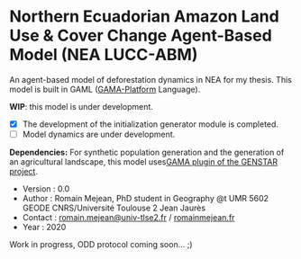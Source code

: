# Northern Ecuadorian Amazon Land Use & Cover Change Agent-Based Model (NEA LUCC-ABM)
An agent-based model of deforestation dynamics in NEA for my thesis.
This model is built in GAML ([GAMA-Platform](https://gama-platform.github.io/) Language).

**WIP**: this model is under development. 
- [x] The development of the initialization generator module is completed.
- [ ] Model dynamics are under development.

**Dependencies:** For synthetic population generation and the generation of an agricultural landscape, this model uses[GAMA plugin of the GENSTAR project](https://github.com/ANRGenstar/genstar.gamaplugin).

- Version : 0.0
- Author : Romain Mejean, PhD student in Geography @t UMR 5602 GEODE CNRS/Université Toulouse 2 Jean Jaurès
- Contact : romain.mejean@univ-tlse2.fr / [romainmejean.fr](http://romainmejean.fr)
- Year : 2020

Work in progress, ODD protocol coming soon... ;)
